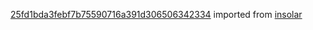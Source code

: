 [25fd1bda3febf7b75590716a391d306506342334](https://github.com/insolar/insolar/commit/25fd1bda3febf7b75590716a391d306506342334) imported from [insolar](https://github.com/insolar/insolar)
